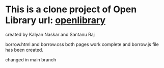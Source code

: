 # This is a clone project of Open Library url: <a href="https://openlibrary.org/" rel="external" target="_blank" >openlibrary</a>

created by Kalyan Naskar and Santanu Raj</br>

borrow.html and borrow.css both pages work complete and borrow.js file has been created.



changed in main branch 
